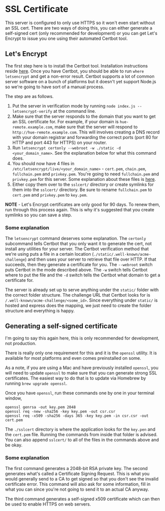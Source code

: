 # SSL Certificate

This server is configured to only use HTTPS so it won't even start without an SSL cert. There are two ways of doing this, you can either generate a self-signed cert (only recommended for development) or you can get Let's Encrypt to issue you one using their automated Certbot tool.

## Let's Encrypt

The first step here is to install the Certbot tool. Installation instructions reside [here](https://certbot.eff.org/). Once you have Certbot, you should be able to run `where letsencrypt` and get a non-error result. Certbot supports a lot of common server software on a bunch of platforms but it doesn't yet support Node.js so we're going to have sort of a manual process.

The step are as follows.

1. Put the server in verification mode by running `node index.js --letsencrypt-verify` at the command line.
2. Make sure that the server responds to the domain that you want to get an SSL certificate for. For example, if your domain is `hue-remote.example.com`, make sure that the server will respond to `http://hue-remote.example.com`. This will involves creating a DNS record with your domain registrar and forwarding the correct ports (port 80 for HTTP and port 443 for HTTPS) on your router.
3. Run `letsencrypt certonly --webroot -w ./static -d <your_domain_name>`. See the explanation below for what this command does.
4. You should now have 4 files in `/etc/letsencrypt/live/<your_domain_name>` - `cert.pem`, `chain.pem`, `fullchain.pem` and `privkey.pem`. You're going to need `fullchain.pem` and `privkey.pem` for this server. Some explanation about these files is [here](http://letsencrypt.readthedocs.io/en/latest/using.html#where-are-my-certificates).
5. Either copy them over to the `sslcert/` directory or create symlinks for them into the `sslcert/` directory. Be sure to rename `fullchain.pem` to `cert.pem` and `privkey.pem` to `key.pem`.

**NOTE** - Let's Encrypt certificates are only good for 90 days. To renew them, run through this process again. This is why it's suggested that you create symlinks so you can save a step.

### Some explanation

The `letsencrypt` command deserves some explanation. The `certonly` subcommand tells Certbot that you only want it to generate the cert, not install any utilities for your server. The Certbot verification method that we're using puts a file in a certain location (`./static/.well-known/acme-challenge`) and then uses your server to retrieve that file over HTTP. If that succeeds, then they generate a certificate for you. The `--webroot` switch puts Certbot in the mode described above. The `-w` switch tells Certbot where to put the file and the `-d` switch tells the Certbot what domain to get a certificate for.

The server is already set up to serve anything under the `static/` folder with the correct folder structure. The challenge URL that Certbot looks for is `/.well-known/acme-challenge/<some_id>`. Since everything under `static/` is hosted and express does the mapping, we just need to create the folder structure and everything is happy.

## Generating a self-signed certificate

I'm going to say this again here, this is only recommended for development, not production.

There is really only one requirement for this and it is the `openssl` utility. It is available for most platforms and even comes preinstalled on some.

As a note, if you are using a Mac and have previously installed `openssl`, you will need to update `openssl` to make sure that you can generate strong SSL certificates. The easiest way to do that is to update via Homebrew by running `brew upgrade openssl`.

Once you have `openssl`, run these commands one by one in your terminal window,

```shell
openssl genrsa -out key.pem 2048
openssl req -new -sha256 -key key.pem -out csr.csr
openssl req -x509 -sha256 -days 365 -key key.pem -in csr.csr -out cert.pem
```

The `./sslcert` directory is where the application looks for the `key.pen` and the `cert.pem` file. Running the commands from inside that folder is advised. You can also append `sslcert/` to all of the files in the commands above and be okay.

### Some explanation

The first command generates a 2048-bit RSA private key. The second generates what's called a Certificate Signing Request. This is what you would generally send to a CA to get signed so that you don't see the invalid certificate error. This command will also ask for some information, fill in what you can since you're not going to send it to an actual CA anyway.

The third command generates a self-signed x509 certificate which can then be used to enable HTTPS on web servers.
